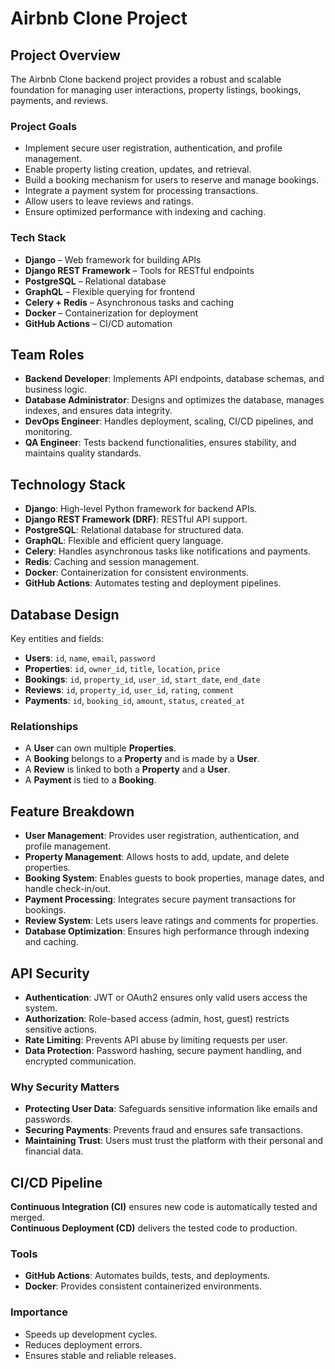 
# Airbnb Clone Project

## Project Overview
The Airbnb Clone backend project provides a robust and scalable foundation for managing user interactions, property listings, bookings, payments, and reviews.  

### Project Goals
- Implement secure user registration, authentication, and profile management.  
- Enable property listing creation, updates, and retrieval.  
- Build a booking mechanism for users to reserve and manage bookings.  
- Integrate a payment system for processing transactions.  
- Allow users to leave reviews and ratings.  
- Ensure optimized performance with indexing and caching.  

### Tech Stack
- **Django** – Web framework for building APIs  
- **Django REST Framework** – Tools for RESTful endpoints  
- **PostgreSQL** – Relational database  
- **GraphQL** – Flexible querying for frontend  
- **Celery + Redis** – Asynchronous tasks and caching  
- **Docker** – Containerization for deployment  
- **GitHub Actions** – CI/CD automation


## Team Roles
- **Backend Developer**: Implements API endpoints, database schemas, and business logic.  
- **Database Administrator**: Designs and optimizes the database, manages indexes, and ensures data integrity.  
- **DevOps Engineer**: Handles deployment, scaling, CI/CD pipelines, and monitoring.  
- **QA Engineer**: Tests backend functionalities, ensures stability, and maintains quality standards.


## Technology Stack
- **Django**: High-level Python framework for backend APIs.  
- **Django REST Framework (DRF)**: RESTful API support.  
- **PostgreSQL**: Relational database for structured data.  
- **GraphQL**: Flexible and efficient query language.  
- **Celery**: Handles asynchronous tasks like notifications and payments.  
- **Redis**: Caching and session management.  
- **Docker**: Containerization for consistent environments.  
- **GitHub Actions**: Automates testing and deployment pipelines.


## Database Design
Key entities and fields:  

- **Users**: `id`, `name`, `email`, `password`  
- **Properties**: `id`, `owner_id`, `title`, `location`, `price`  
- **Bookings**: `id`, `property_id`, `user_id`, `start_date`, `end_date`  
- **Reviews**: `id`, `property_id`, `user_id`, `rating`, `comment`  
- **Payments**: `id`, `booking_id`, `amount`, `status`, `created_at`  

### Relationships
- A **User** can own multiple **Properties**.  
- A **Booking** belongs to a **Property** and is made by a **User**.  
- A **Review** is linked to both a **Property** and a **User**.  
- A **Payment** is tied to a **Booking**.


## Feature Breakdown
- **User Management**: Provides user registration, authentication, and profile management.  
- **Property Management**: Allows hosts to add, update, and delete properties.  
- **Booking System**: Enables guests to book properties, manage dates, and handle check-in/out.  
- **Payment Processing**: Integrates secure payment transactions for bookings.  
- **Review System**: Lets users leave ratings and comments for properties.  
- **Database Optimization**: Ensures high performance through indexing and caching.


## API Security
- **Authentication**: JWT or OAuth2 ensures only valid users access the system.  
- **Authorization**: Role-based access (admin, host, guest) restricts sensitive actions.  
- **Rate Limiting**: Prevents API abuse by limiting requests per user.  
- **Data Protection**: Password hashing, secure payment handling, and encrypted communication.  

### Why Security Matters
- **Protecting User Data**: Safeguards sensitive information like emails and passwords.  
- **Securing Payments**: Prevents fraud and ensures safe transactions.  
- **Maintaining Trust**: Users must trust the platform with their personal and financial data.


## CI/CD Pipeline
**Continuous Integration (CI)** ensures new code is automatically tested and merged.  
**Continuous Deployment (CD)** delivers the tested code to production.  

### Tools
- **GitHub Actions**: Automates builds, tests, and deployments.  
- **Docker**: Provides consistent containerized environments.  

### Importance
- Speeds up development cycles.  
- Reduces deployment errors.  
- Ensures stable and reliable releases.
